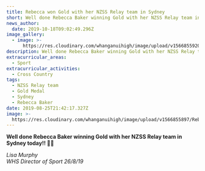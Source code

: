 ```yaml
---
title: Rebecca won Gold with her NZSS Relay team in Sydney
short: Well done Rebecca Baker winning Gold with her NZSS Relay team in Sydney today!
news_author:
  date: 2019-10-18T09:02:49.296Z
image_gallery:
  - image: >-
      https://res.cloudinary.com/whanganuihigh/image/upload/v1566855920/Rebecca_Baker_Aug_2019_Gold_in_relay_with_team_in_OZ.jpg
description: Well done Rebecca Baker winning Gold with her NZSS Relay team in Sydney today!
extracurricular_areas:
  - Sport
extracurricular_activities:
  - Cross Country
tags:
  - NZSS Relay team
  - Gold Medal
  - Sydney
  - Rebecca Baker
date: 2019-08-25T21:42:17.327Z
image: >-
  https://res.cloudinary.com/whanganuihigh/image/upload/v1566855897/Rebecca_Baker_Aug_2019_Gold_in_relay_in_OZ.jpg
---
```

**Well done Rebecca Baker winning Gold with her NZSS Relay team in Sydney today!! 💚💛**

_Lisa Murphy_  
_WHS Director of Sport 26/8/19_

